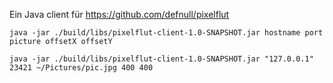 Ein Java client für https://github.com/defnull/pixelflut


`````
java -jar ./build/libs/pixelflut-client-1.0-SNAPSHOT.jar hostname port picture offsetX offsetY
`````

`````
java -jar ./build/libs/pixelflut-client-1.0-SNAPSHOT.jar "127.0.0.1" 23421 ~/Pictures/pic.jpg 400 400
`````
